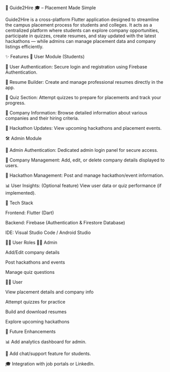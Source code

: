 📱 Guide2Hire 🎓 – Placement Made Simple

Guide2Hire is a cross-platform Flutter application designed to streamline the campus placement process for students and colleges. It acts as a centralized platform where students can explore company opportunities, participate in quizzes, create resumes, and stay updated with the latest hackathons — while admins can manage placement data and company listings efficiently.

✨ Features
👤 User Module (Students)

🔑 User Authentication: Secure login and registration using Firebase Authentication.

📁 Resume Builder: Create and manage professional resumes directly in the app.

🧠 Quiz Section: Attempt quizzes to prepare for placements and track your progress.

🏢 Company Information: Browse detailed information about various companies and their hiring criteria.

🚀 Hackathon Updates: View upcoming hackathons and placement events.

🛠️ Admin Module

🔑 Admin Authentication: Dedicated admin login panel for secure access.

🏢 Company Management: Add, edit, or delete company details displayed to users.

📅 Hackathon Management: Post and manage hackathon/event information.

📊 User Insights: (Optional feature) View user data or quiz performance (if implemented).

🧰 Tech Stack

Frontend: Flutter (Dart)

Backend: Firebase (Authentication & Firestore Database)

IDE: Visual Studio Code / Android Studio

👨‍💻 User Roles
👩‍💻 Admin

Add/Edit company details

Post hackathons and events

Manage quiz questions

👨‍🎓 User

View placement details and company info

Attempt quizzes for practice

Build and download resumes

Explore upcoming hackathons

📌 Future Enhancements

📊 Add analytics dashboard for admin.

💬 Add chat/support feature for students.

🎓 Integration with job portals or LinkedIn.
